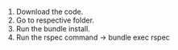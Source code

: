 1) Download the code.
2) Go to respective folder.
3) Run the bundle install.
4) Run the rspec command -> bundle exec rspec
